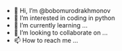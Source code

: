 - 👋 Hi, I’m @bobomurodrakhmonov
- 👀 I’m interested in coding in python
- 🌱 I’m currently learning ...
- 💞️ I’m looking to collaborate on ...
- 📫 How to reach me ...

<!---
bobomurodrakhmonov/bobomurodrakhmonov is a ✨ special ✨ repository because its `README.md` (this file) appears on your GitHub profile.
You can click the Preview link to take a look at your changes.
--->
